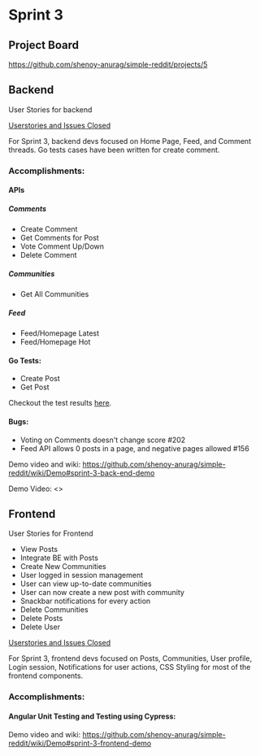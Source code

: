 # Sprint 3

## Project Board
<https://github.com/shenoy-anurag/simple-reddit/projects/5>

## Backend
User Stories for backend

[Userstories and Issues Closed](https://github.com/shenoy-anurag/simple-reddit/issues?q=is%3Aissue+is%3Aclosed+label%3Asprint3+label%3A%22User+Stories+-+BE%22)


For Sprint 3, backend devs focused on Home Page, Feed, and Comment threads. Go tests cases have been written for create comment.

### Accomplishments:

#### APIs
##### Comments
- Create Comment
- Get Comments for Post
- Vote Comment Up/Down
- Delete Comment

##### Communities
- Get All Communities

##### Feed
- Feed/Homepage Latest
- Feed/Homepage Hot

#### Go Tests:
- Create Post
- Get Post

Checkout the test results [here](https://github.com/shenoy-anurag/simple-reddit/wiki/Demo#testing).

#### Bugs:
- Voting on Comments doesn't change score #202
- Feed API allows 0 posts in a page, and negative pages allowed #156

Demo video and wiki: <https://github.com/shenoy-anurag/simple-reddit/wiki/Demo#sprint-3-back-end-demo>

Demo Video: <>

## Frontend
User Stories for Frontend
- View Posts
- Integrate BE with Posts
- Create New Communities
- User logged in session management
- User can view up-to-date communities
- User can now create a new post with community
- Snackbar notifications for every action
- Delete Communities
- Delete Posts
- Delete User


[Userstories and Issues Closed](https://github.com/shenoy-anurag/simple-reddit/issues?q=is%3Aissue+is%3Aclosed+label%3Asprint3+label%3A%22User+Stories+-+FE%22)


For Sprint 3, frontend devs focused on Posts, Communities, User profile, Login session, Notifications for user actions, CSS Styling for most of the frontend components.

### Accomplishments:

#### Angular Unit Testing and Testing using Cypress:


Demo video and wiki: <https://github.com/shenoy-anurag/simple-reddit/wiki/Demo#sprint-3-frontend-demo>
